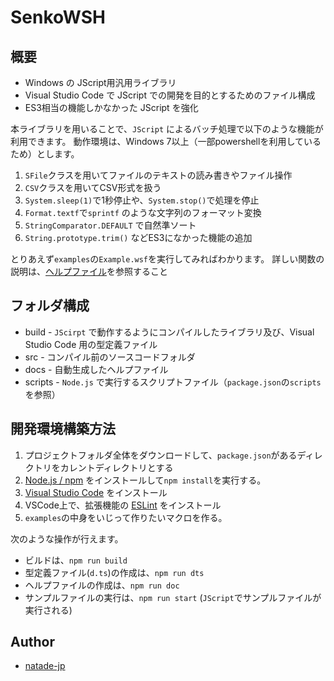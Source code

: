 # SenkoWSH

## 概要
- Windows の JScript用汎用ライブラリ
- Visual Studio Code で JScript での開発を目的とするためのファイル構成
- ES3相当の機能しかなかった JScript を強化

本ライブラリを用いることで、`JScript` によるバッチ処理で以下のような機能が利用できます。
動作環境は、Windows 7以上（一部powershellを利用しているため）とします。

1. `SFile`クラスを用いてファイルのテキストの読み書きやファイル操作
2. `CSV`クラスを用いてCSV形式を扱う
3. `System.sleep(1)`で1秒停止や、`System.stop()`で処理を停止
4. `Format.textf`で`sprintf` のような文字列のフォーマット変換
5. `StringComparator.DEFAULT` で自然準ソート
6. `String.prototype.trim()` などES3になかった機能の追加

とりあえず`examples`の`Example.wsf`を実行してみればわかります。
詳しい関数の説明は、[ヘルプファイル](https://natade-jp.github.io/SenkoWSH/)を参照すること

## フォルダ構成
- build - `JScirpt` で動作するようにコンパイルしたライブラリ及び、Visual Studio Code 用の型定義ファイル
- src - コンパイル前のソースコードフォルダ
- docs - 自動生成したヘルプファイル
- scripts - `Node.js` で実行するスクリプトファイル（`package.json`の`scripts`を参照）

## 開発環境構築方法
1. プロジェクトフォルダ全体をダウンロードして、`package.json`があるディレクトリをカレントディレクトリとする
2. [Node.js / npm](https://nodejs.org/ja/) をインストールして`npm install`を実行する。
3. [Visual Studio Code](https://code.visualstudio.com/) をインストール
4. VSCode上で、拡張機能の [ESLint](https://marketplace.visualstudio.com/items?itemName=dbaeumer.vscode-eslint) をインストール
5. `examples`の中身をいじって作りたいマクロを作る。

次のような操作が行えます。
- ビルドは、`npm run build`
- 型定義ファイル(`d.ts`)の作成は、`npm run dts`
- ヘルプファイルの作成は、`npm run doc`
- サンプルファイルの実行は、`npm run start` (`JScript`でサンプルファイルが実行される)

## Author
- [natade-jp](https://github.com/natade-jp/)
